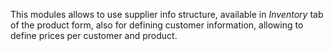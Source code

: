 This modules allows to use supplier info structure, available in
*Inventory* tab of the product form, also for defining customer
information, allowing to define prices per customer and product.
